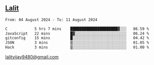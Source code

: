 ## [Lalit](https://lalit.sh)

<!--START_SECTION:waka-->

```txt
From: 04 August 2024 - To: 11 August 2024

C            5 hrs 7 mins    █████████████████████▓░░░   86.59 %
JavaScript   22 mins         █▓░░░░░░░░░░░░░░░░░░░░░░░   06.24 %
gitconfig    15 mins         █░░░░░░░░░░░░░░░░░░░░░░░░   04.42 %
JSON         3 mins          ▒░░░░░░░░░░░░░░░░░░░░░░░░   01.05 %
Hack         3 mins          ▒░░░░░░░░░░░░░░░░░░░░░░░░   01.00 %
```

<!--END_SECTION:waka-->

lalitvijay9480@gmail.com
